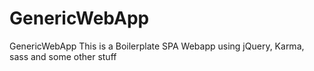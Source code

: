 # GenericWebApp
GenericWebApp
This is a Boilerplate SPA Webapp using jQuery, Karma, sass and some other stuff
